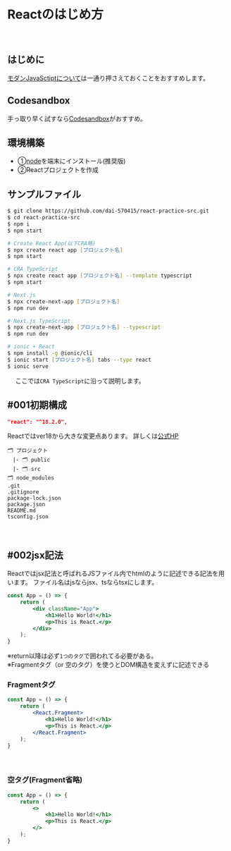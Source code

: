 # Reactのはじめ方
　
## はじめに
[モダンJavaSctiptについて](https://xd.adobe.com/view/5e3085ea-b9d4-4102-a7c0-2761a1e36995-0b63/)は一通り押さえておくことをおすすめします。
　
## Codesandbox
手っ取り早く試すなら[Codesandbox](https://codesandbox.io/)がおすすめ。
　
## 環境構築
- ①[node](https://nodejs.org/ja)を端末にインストール(推奨版)
- ②Reactプロジェクトを作成
　
## サンプルファイル
```zsh
$ git clone https://github.com/dai-570415/react-practice-src.git
$ cd react-practice-src
$ npm i
$ npm start
```

```zsh
# Create React App(以下CRA略)
$ npx create react app [プロジェクト名]
$ npm start

# CRA TypeScript
$ npx create react app [プロジェクト名] --template typescript
$ npm start

# Next.js
$ npx create-next-app [プロジェクト名]
$ npm run dev

# Next.js TypeScript
$ npx create-next-app [プロジェクト名] --typescript
$ npm run dev

# ionic + React
$ npm install -g @ionic/cli
$ ionic start [プロジェクト名] tabs --type react
$ ionic serve
```
　
ここでは`CRA TypeScript`に沿って説明します。
　
## #001初期構成
```json
"react": "^18.2.0",
```
Reactではver18から大きな変更点あります。
詳しくは[公式HP](https://ja.legacy.reactjs.org/blog/2022/03/29/react-v18.html)
　
```
🗂 プロジェクト
　|- 🗂 public
　|- 🗂 src
🗂 node_modules
.git
.gitignore
package-lock.json
package.json
README.md
tsconfig.json
```
　
## #002jsx記法
Reactではjsx記法と呼ばれるJSファイル内でhtmlのように記述できる記法を用います。
ファイル名はjsならjsx、tsならtsxにします。
　
```jsx
const App = () => {
    return (
        <div className="App">
            <h1>Hello World!</h1>
            <p>This is React.</p>
        </div>
    );
}
```
※return以降は必ず`1つのタグ`で囲われてる必要がある。<br>
※Fragmentタグ（or 空のタグ）を使うとDOM構造を変えずに記述できる
　
### Fragmentタグ

```jsx
const App = () => {
    return (
        <React.Fragment>
            <h1>Hello World!</h1>
            <p>This is React.</p>
        </React.Fragment>
    );
}
```
　
### 空タグ(Fragment省略)

```jsx
const App = () => {
    return (
        <>
            <h1>Hello World!</h1>
            <p>This is React.</p>
        </>
    );
}
```